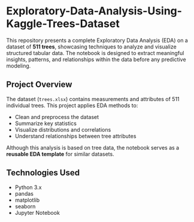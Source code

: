 # Exploratory-Data-Analysis-Using-Kaggle-Trees-Dataset

This repository presents a complete Exploratory Data Analysis (EDA) on a dataset of **511 trees**, showcasing techniques to analyze and visualize structured tabular data. The notebook is designed to extract meaningful insights, patterns, and relationships within the data before any predictive modeling.

## Project Overview

The dataset (`trees.xlsx`) contains measurements and attributes of 511 individual trees. This project applies EDA methods to:

- Clean and preprocess the dataset
- Summarize key statistics
- Visualize distributions and correlations
- Understand relationships between tree attributes

Although this analysis is based on tree data, the notebook serves as a **reusable EDA template** for similar datasets.

## Technologies Used

- Python 3.x  
- pandas  
- matplotlib  
- seaborn  
- Jupyter Notebook
